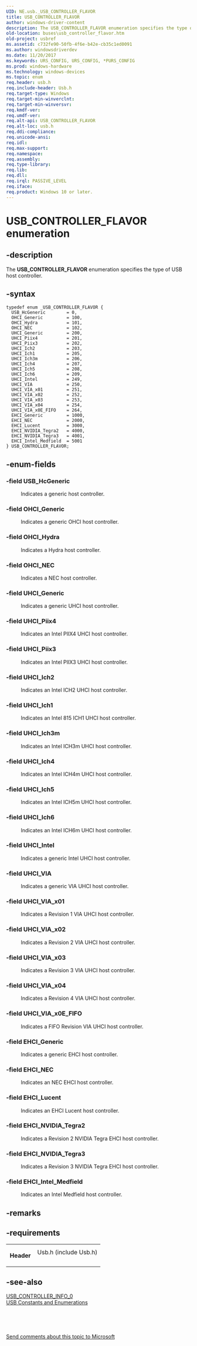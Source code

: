 ```yaml
---
UID: NE.usb._USB_CONTROLLER_FLAVOR
title: USB_CONTROLLER_FLAVOR
author: windows-driver-content
description: The USB_CONTROLLER_FLAVOR enumeration specifies the type of USB host controller.
old-location: buses\usb_controller_flavor.htm
old-project: usbref
ms.assetid: c732fe90-50fb-4f6e-b42e-cb35c1ed0091
ms.author: windowsdriverdev
ms.date: 11/20/2017
ms.keywords: URS_CONFIG, URS_CONFIG, *PURS_CONFIG
ms.prod: windows-hardware
ms.technology: windows-devices
ms.topic: enum
req.header: usb.h
req.include-header: Usb.h
req.target-type: Windows
req.target-min-winverclnt: 
req.target-min-winversvr: 
req.kmdf-ver: 
req.umdf-ver: 
req.alt-api: USB_CONTROLLER_FLAVOR
req.alt-loc: usb.h
req.ddi-compliance: 
req.unicode-ansi: 
req.idl: 
req.max-support: 
req.namespace: 
req.assembly: 
req.type-library: 
req.lib: 
req.dll: 
req.irql: PASSIVE_LEVEL
req.iface: 
req.product: Windows 10 or later.
---
```


# USB_CONTROLLER_FLAVOR enumeration



## -description
<p>The <b>USB_CONTROLLER_FLAVOR</b> enumeration specifies the type of USB host controller.</p>


## -syntax

````
typedef enum _USB_CONTROLLER_FLAVOR { 
  USB_HcGeneric        = 0,
  OHCI_Generic         = 100,
  OHCI_Hydra           = 101,
  OHCI_NEC             = 102,
  UHCI_Generic         = 200,
  UHCI_Piix4           = 201,
  UHCI_Piix3           = 202,
  UHCI_Ich2            = 203,
  UHCI_Ich1            = 205,
  UHCI_Ich3m           = 206,
  UHCI_Ich4            = 207,
  UHCI_Ich5            = 208,
  UHCI_Ich6            = 209,
  UHCI_Intel           = 249,
  UHCI_VIA             = 250,
  UHCI_VIA_x01         = 251,
  UHCI_VIA_x02         = 252,
  UHCI_VIA_x03         = 253,
  UHCI_VIA_x04         = 254,
  UHCI_VIA_x0E_FIFO    = 264,
  EHCI_Generic         = 1000,
  EHCI_NEC             = 2000,
  EHCI_Lucent          = 3000,
  EHCI_NVIDIA_Tegra2   = 4000,
  EHCI_NVIDIA_Tegra3   = 4001,
  EHCI_Intel_Medfield  = 5001
} USB_CONTROLLER_FLAVOR;
````


## -enum-fields
<dl>

### -field USB_HcGeneric

<dd>
<p>Indicates a generic host controller.</p>
</dd>

### -field OHCI_Generic

<dd>
<p>Indicates a generic OHCI host controller.</p>
</dd>

### -field OHCI_Hydra

<dd>
<p>Indicates a Hydra host controller.</p>
</dd>

### -field OHCI_NEC

<dd>
<p>Indicates a NEC host controller.</p>
</dd>

### -field UHCI_Generic

<dd>
<p>Indicates a generic UHCI host controller.</p>
</dd>

### -field UHCI_Piix4

<dd>
<p>Indicates an Intel PIIX4 UHCI host controller.</p>
</dd>

### -field UHCI_Piix3

<dd>
<p>Indicates an Intel PIIX3 UHCI host controller.</p>
</dd>

### -field UHCI_Ich2

<dd>
<p>Indicates an Intel ICH2 UHCI host controller.</p>
</dd>

### -field UHCI_Ich1

<dd>
<p>Indicates an Intel 815 ICH1 UHCI host controller.</p>
</dd>

### -field UHCI_Ich3m

<dd>
<p>Indicates an Intel ICH3m UHCI host controller.</p>
</dd>

### -field UHCI_Ich4

<dd>
<p>Indicates an Intel ICH4m UHCI host controller.</p>
</dd>

### -field UHCI_Ich5

<dd>
<p>Indicates an Intel ICH5m UHCI host controller.</p>
</dd>

### -field UHCI_Ich6

<dd>
<p>Indicates an Intel ICH6m UHCI host controller.</p>
</dd>

### -field UHCI_Intel

<dd>
<p>Indicates a generic Intel UHCI host controller.</p>
</dd>

### -field UHCI_VIA

<dd>
<p>Indicates a generic VIA UHCI host controller.</p>
</dd>

### -field UHCI_VIA_x01

<dd>
<p>Indicates a Revision 1 VIA UHCI host controller.</p>
</dd>

### -field UHCI_VIA_x02

<dd>
<p>Indicates a Revision 2 VIA UHCI host controller.</p>
</dd>

### -field UHCI_VIA_x03

<dd>
<p>Indicates a Revision 3 VIA UHCI host controller.</p>
</dd>

### -field UHCI_VIA_x04

<dd>
<p>Indicates a Revision 4 VIA UHCI host controller.</p>
</dd>

### -field UHCI_VIA_x0E_FIFO

<dd>
<p>Indicates a FIFO Revision VIA UHCI host controller.</p>
</dd>

### -field EHCI_Generic

<dd>
<p>Indicates a generic EHCI host controller.</p>
</dd>

### -field EHCI_NEC

<dd>
<p>Indicates an NEC EHCI host controller.</p>
</dd>

### -field EHCI_Lucent

<dd>
<p>Indicates an EHCI Lucent host controller.</p>
</dd>

### -field EHCI_NVIDIA_Tegra2

<dd>
<p>Indicates a Revision 2 NVIDIA Tegra EHCI host controller.</p>
</dd>

### -field EHCI_NVIDIA_Tegra3

<dd>
<p>Indicates a Revision 3 NVIDIA Tegra EHCI host controller.</p>
</dd>

### -field EHCI_Intel_Medfield

<dd>
<p>Indicates an Intel Medfield host controller.</p>
</dd>
</dl>

## -remarks


## -requirements
<table>
<tr>
<th width="30%">
<p>Header</p>
</th>
<td width="70%">
<dl>
<dt>Usb.h (include Usb.h)</dt>
</dl>
</td>
</tr>
</table>

## -see-also
<dl>
<dt>
<a href="buses.usb_controller_info_0">USB_CONTROLLER_INFO_0</a>
</dt>
<dt>
<a href="buses.usb_enumerations">USB Constants and Enumerations</a>
</dt>
</dl>
<p> </p>
<p> </p>
<p><a href="mailto:wsddocfb@microsoft.com?subject=Documentation%20feedback [usbref\buses]:%20USB_CONTROLLER_FLAVOR enumeration%20 RELEASE:%20(11/20/2017)&amp;body=%0A%0APRIVACY STATEMENT%0A%0AWe use your feedback to improve the documentation. We don't use your email address for any other purpose, and we'll remove your email address from our system after the issue that you're reporting is fixed. While we're working to fix this issue, we might send you an email message to ask for more info. Later, we might also send you an email message to let you know that we've addressed your feedback.%0A%0AFor more info about Microsoft's privacy policy, see http://privacy.microsoft.com/en-us/default.aspx." title="Send comments about this topic to Microsoft">Send comments about this topic to Microsoft</a></p>
